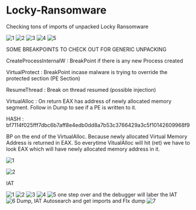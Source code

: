 # Locky-Ransomware
Checking tons of imports of unpacked Locky Ransomware

![1](https://user-images.githubusercontent.com/107531426/205825766-f115fc1b-ac6c-4d7c-8446-0a828a9201f9.PNG)
![2](https://user-images.githubusercontent.com/107531426/205825799-89fe2301-30bd-4afc-b038-0335cbbe2158.PNG)
![3](https://user-images.githubusercontent.com/107531426/205825835-8ed656c7-d1fd-46f4-8ead-8a946665735c.PNG)
![4](https://user-images.githubusercontent.com/107531426/205825855-861c9555-b34e-4c2d-ba43-64dd3320079b.PNG)
![5](https://user-images.githubusercontent.com/107531426/205825941-9d088bf2-05cb-4af7-831b-48d0461dc5ef.PNG)

SOME BREAKPOINTS TO CHECK OUT FOR GENERIC UNPACKING

CreateProcessInternalW  : BreakPoint if there is any new Process created

VirtualProtect : BreakPoint incase malware is trying to override the protected section (PE Section)

ResumeThread : Break on thread resumed (possible injection)

VirtualAlloc : On return EAX has address of newly allocated memory segment. Follow in Dump to see if a PE is written to it.

HASH : bf7114f025fff7dbc6b7aff8e4edb0dd8a7b53c3766429a3c5f10142609968f9

BP on the end of the VirtualAlloc. Because newly allocated Virtual Memory Address is returned in EAX. So everytime VitualAlloc will hit (ret) we have to look EAX which will have newly allocated memory address in it.

![1](https://user-images.githubusercontent.com/107531426/205948045-d7ac7166-8a5b-4831-9161-582d133cd7a1.PNG)

![2](https://user-images.githubusercontent.com/107531426/205948074-d1ab46c3-8801-49d7-8daa-1d4871965d50.PNG)

IAT

![1](https://user-images.githubusercontent.com/107531426/205992902-71c27e91-a2b3-4e2e-9d64-ff4c9ad1cc71.PNG)
![2](https://user-images.githubusercontent.com/107531426/205992944-3967b5ae-e323-489f-bfd7-e3a4a3ff35b5.PNG)
![3](https://user-images.githubusercontent.com/107531426/205992972-d0c39ada-4d61-4e6a-a734-c8df3c7c42ef.PNG)
![4](https://user-images.githubusercontent.com/107531426/205993018-a59788d7-d7ea-461e-963b-1ea69170d4aa.PNG)
![5 one step over and the debugger will laber the IAT](https://user-images.githubusercontent.com/107531426/205993095-3b44fbf8-118a-4e1b-9fca-b7e159fa4a65.PNG)
![6 Dump, IAT Autosearch and get imports and FIx dump](https://user-images.githubusercontent.com/107531426/205993120-d0e00ade-96c4-4487-b048-3f3fb63f66ec.PNG)
![7](https://user-images.githubusercontent.com/107531426/205993146-0960868b-029b-4110-81c6-1faac6aaee73.PNG)


